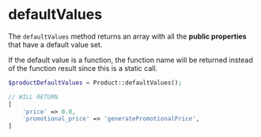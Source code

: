 # defaultValues

The `defaultValues` method returns an array with all the **public properties** that have a default value set.

If the default value is a function, the function name will be returned instead of the function result since this is a static call.

```php
$productDefaultValues = Product::defaultValues();

// WILL RETURN
[
    'price' => 0.0,
    'promotional_price' => 'generatePromotionalPrice',
]
```
